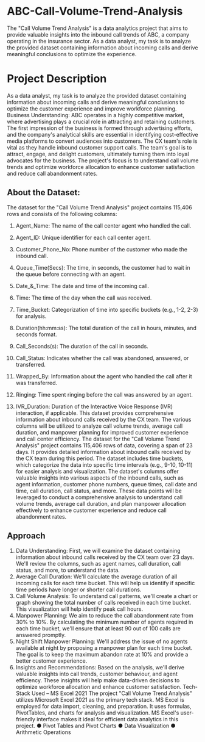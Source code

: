 # ABC-Call-Volume-Trend-Analysis
The "Call Volume Trend Analysis" is a data analytics project that aims to provide valuable insights into the inbound call trends of ABC, a company operating in the insurance sector. As a data analyst, my task is to analyze the provided dataset containing information about incoming calls and derive meaningful conclusions to optimize the experience.
# Project Description
As a data analyst, my task is to analyze the provided dataset containing information about incoming calls and derive meaningful conclusions to optimize the customer experience and improve workforce planning. Business Understanding: ABC operates in a highly competitive market, where advertising plays a crucial role in attracting and retaining customers. The first impression of the business is formed through advertising efforts, and the company's analytical skills are essential in identifying cost-effective media platforms to convert audiences into customers. The CX team's role is vital as they handle inbound customer support calls. The team's goal is to attract, engage, and delight customers, ultimately turning them into loyal advocates for the business. The project's focus is to understand call volume trends and
optimize workforce allocation to enhance customer satisfaction and reduce call abandonment rates.
## About the Dataset:
The dataset for the "Call Volume Trend Analysis" project contains 115,406 rows and
consists of the following columns:
1. Agent_Name: The name of the call center agent who handled the call.
2. Agent_ID: Unique identifier for each call center agent.
3. Customer_Phone_No: Phone number of the customer who made the inbound call.
4. Queue_Time(Secs): The time, in seconds, the customer had to wait in the queue
before connecting with an agent.
5. Date_&_Time: The date and time of the incoming call.
6. Time: The time of the day when the call was received.
7. Time_Bucket: Categorization of time into specific buckets (e.g., 1-2, 2-3) for
analysis.

8. Duration(hh:mm:ss): The total duration of the call in hours, minutes, and seconds
format.
9. Call_Seconds(s): The duration of the call in seconds.
10. Call_Status: Indicates whether the call was abandoned, answered, or transferred.
11. Wrapped_By: Information about the agent who handled the call after it was
transferred.
12. Ringing: Time spent ringing before the call was answered by an agent.
13. IVR_Duration: Duration of the Interactive Voice Response (IVR) interaction, if
applicable.
This dataset provides comprehensive information about inbound calls received by the
CX team. The various columns will be utilized to analyze call volume trends, average call
duration, and manpower planning for improved customer experience and call center
efficiency.
The dataset for the "Call Volume Trend Analysis" project contains 115,406 rows of data,
covering a span of 23 days. It provides detailed information about inbound calls
received by the CX team during this period. The dataset includes time buckets, which
categorize the data into specific time intervals (e.g., 9-10, 10-11) for easier analysis and
visualization.
The dataset's columns offer valuable insights into various aspects of the inbound calls,
such as agent information, customer phone numbers, queue times, call date and time,
call duration, call status, and more. These data points will be leveraged to conduct a
comprehensive analysis to understand call volume trends, average call duration, and
plan manpower allocation effectively to enhance customer experience and reduce call
abandonment rates.

## Approach
1. Data Understanding: First, we will examine the dataset containing information
about inbound calls received by the CX team over 23 days. We'll review the
columns, such as agent names, call duration, call status, and more, to understand
the data.
2. Average Call Duration: We'll calculate the average duration of all incoming calls
for each time bucket. This will help us identify if specific time periods have
longer or shorter call durations.
3. Call Volume Analysis: To understand call patterns, we'll create a chart or graph
showing the total number of calls received in each time bucket. This visualization
will help identify peak call hours.
4. Manpower Planning: We aim to reduce the call abandonment rate from 30% to
10%. By calculating the minimum number of agents required in each time
bucket, we'll ensure that at least 90 out of 100 calls are answered promptly.
5. Night Shift Manpower Planning: We'll address the issue of no agents available at
night by proposing a manpower plan for each time bucket. The goal is to keep the
maximum abandon rate at 10% and provide a better customer experience.
6. Insights and Recommendations: Based on the analysis, we'll derive valuable
insights into call trends, customer behaviour, and agent efficiency. These insights
will help make data-driven decisions to optimize workforce allocation and
enhance customer satisfaction.
Tech-Stack Used – MS Excel 2021
The project "Call Volume Trend Analysis" utilizes Microsoft Excel 2021 as the primary
tech stack. MS Excel is employed for data import, cleaning, and preparation. It uses
formulas, PivotTables, and charts for analysis and visualization. MS Excel's user-friendly
interface makes it ideal for efficient data analytics in this project.
● Pivot Tables and Pivot Charts
● Data Visualization
● Arithmetic Operations
